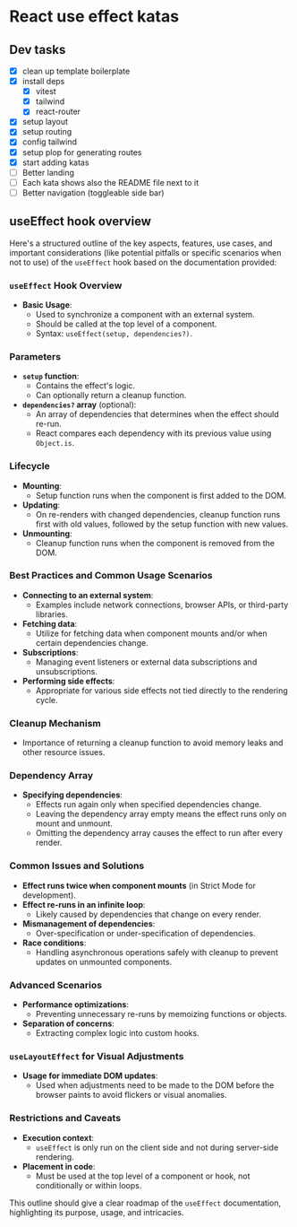 # React use effect katas

## Dev tasks

- [x] clean up template boilerplate
- [x] install deps
  - [x] vitest
  - [x] tailwind
  - [x] react-router
- [x] setup layout
- [x] setup routing
- [x] config tailwind
- [x] setup plop for generating routes
- [x] start adding katas
- [ ] Better landing
- [ ] Each kata shows also the README file next to it
- [ ] Better navigation (toggleable side bar)

## useEffect hook overview

Here's a structured outline of the key aspects, features, use cases, and important considerations (like potential pitfalls or specific scenarios when not to use) of the `useEffect` hook based on the documentation provided:

### `useEffect` Hook Overview
- **Basic Usage**:
  - Used to synchronize a component with an external system.
  - Should be called at the top level of a component.
  - Syntax: `useEffect(setup, dependencies?)`.

### Parameters
- **`setup` function**:
  - Contains the effect's logic.
  - Can optionally return a cleanup function.
- **`dependencies?` array** (optional):
  - An array of dependencies that determines when the effect should re-run.
  - React compares each dependency with its previous value using `Object.is`.

### Lifecycle
- **Mounting**:
  - Setup function runs when the component is first added to the DOM.
- **Updating**:
  - On re-renders with changed dependencies, cleanup function runs first with old values, followed by the setup function with new values.
- **Unmounting**:
  - Cleanup function runs when the component is removed from the DOM.

### Best Practices and Common Usage Scenarios
- **Connecting to an external system**:
  - Examples include network connections, browser APIs, or third-party libraries.
- **Fetching data**:
  - Utilize for fetching data when component mounts and/or when certain dependencies change.
- **Subscriptions**:
  - Managing event listeners or external data subscriptions and unsubscriptions.
- **Performing side effects**:
  - Appropriate for various side effects not tied directly to the rendering cycle.

### Cleanup Mechanism
- Importance of returning a cleanup function to avoid memory leaks and other resource issues.

### Dependency Array
- **Specifying dependencies**:
  - Effects run again only when specified dependencies change.
  - Leaving the dependency array empty means the effect runs only on mount and unmount.
  - Omitting the dependency array causes the effect to run after every render.

### Common Issues and Solutions
- **Effect runs twice when component mounts** (in Strict Mode for development).
- **Effect re-runs in an infinite loop**:
  - Likely caused by dependencies that change on every render.
- **Mismanagement of dependencies**:
  - Over-specification or under-specification of dependencies.
- **Race conditions**:
  - Handling asynchronous operations safely with cleanup to prevent updates on unmounted components.

### Advanced Scenarios
- **Performance optimizations**:
  - Preventing unnecessary re-runs by memoizing functions or objects.
- **Separation of concerns**:
  - Extracting complex logic into custom hooks.

### `useLayoutEffect` for Visual Adjustments
- **Usage for immediate DOM updates**:
  - Used when adjustments need to be made to the DOM before the browser paints to avoid flickers or visual anomalies.

### Restrictions and Caveats
- **Execution context**:
  - `useEffect` is only run on the client side and not during server-side rendering.
- **Placement in code**:
  - Must be used at the top level of a component or hook, not conditionally or within loops.

This outline should give a clear roadmap of the `useEffect` documentation, highlighting its purpose, usage, and intricacies.
